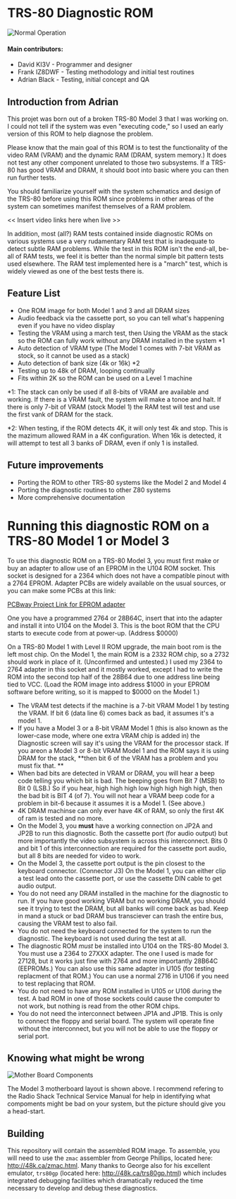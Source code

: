 # TRS-80 Diagnostic ROM

![Normal Operation](https://github.com/misterblack1/trs80-diagnosticrom/blob/main/documentation/Normal%20Operation%2016K%20Model%203.jpg?raw=true)

#### Main contributors:
- David KI3V - Programmer and designer
- Frank IZ8DWF - Testing methodology and initial test routines
- Adrian Black - Testing, initial concept and QA

## Introduction from Adrian

This projet was born out of a broken TRS-80 Model 3 that I was working on. I could not tell if the system was even "executing code," so I used an early version of this ROM to help diagnose the problem.

Please know that the main goal of this ROM is to test the functionality of the video RAM (VRAM) and the dynamic RAM (DRAM, system memory.) It does not test any other component unrelated to those two subsystems. If a TRS-80 has good VRAM and DRAM, it should boot into basic where you can then run further tests. 

You should familiarize yourself with the system schematics and design of the TRS-80 before using this ROM since problems in other areas of the system can sometimes manifest themselves of a RAM problem. 

<< Insert video links here when live >>

In addition, most (all?) RAM tests contained inside diagnostic ROMs on various systems use a very rudamentary RAM test that is inadequate to detect subtle RAM problems. While the test in this ROM isn't the end-all, be-all of RAM tests, we feel it is better than the normal simple bit pattern tests used elsewhere. The RAM test implemented here is a "march" test, which is widely viewed as one of the best tests there is.

## Feature List

- One ROM image for both Model 1 and 3 and all DRAM sizes
- Audio feedback via the cassette port, so you can tell what's happening even if you have no video display
- Testing the VRAM using a march test, then Using the VRAM as the stack so the ROM can fully work without any DRAM installed in the system *1
- Auto detection of VRAM type (The Model 1 comes with 7-bit VRAM as stock, so it cannot be used as a stack)
- Auto detection of bank size (4k or 16k) *2
- Testing up to 48k of DRAM, looping continually 
- Fits within 2K so the ROM can be used on a Level 1 machine

*1: The stack can only be used if all 8-bits of VRAM are available and working. If there is a VRAM fault, the system will make a tonoe and halt. If there is only 7-bit of VRAM (stock Model 1) the RAM test will test and use the first vank of DRAM for the stack. 

*2: When testing, if the ROM detects 4K, it will only test 4k and stop. This is the mazimum allowed RAM in a 4K configuration. When 16k is detected, it will attempt to test all 3 banks oF DRAM, even if only 1 is installed.


## Future improvements

- Porting the ROM to other TRS-80 systems like the Model 2 and Model 4
- Porting the diagnostic routines to other Z80 systems
- More comprehensive documentation

# Running this diagnostic ROM on a TRS-80 Model 1 or Model 3

To use this diagnostic ROM on a TRS-80 Model 3, you must first make or buy an adapter to allow use of an EPROM in the U104 ROM socket. This socket is designed for a 2364 which does not have a compatible pinout with a 2764 EPROM. Adapter PCBs are widely available on the usual sources, or you can make some PCBs at this link:

[PCBway Project Link for EPROM adapter](https://www.pcbway.com/project/shareproject/Adapter_2364___27128__by_Bobbel_.html
)
  
One you have a programmed 2764 or 28B64C, insert that into the adapter and install it into U104 on the Model 3. This is the boot ROM that the CPU starts to execute code from at power-up. (Address $0000)
  
On a TRS-80 Model 1 with Level II ROM upgrade, the main boot rom is the left most chip. On the Model 1, the main ROM is a 2332 ROM chip, so a 2732 should work in place of it. (Unconfirmed and untested.) I used my 2364 to 2764 adapter in this socket and it mostly worked, except I had to write the ROM into the second top half of the 28B64 due to one address line being tied to VCC. (Load the ROM image into address $1000 in your EPROM software before writing, so it is mapped to $0000 on the Model 1.)
  
- The VRAM test detects if the machine is a 7-bit VRAM Model 1 by testing the VRAM. If bit 6 (data line 6) comes back as bad, it assumes it's a model 1.
- If you have a Model 3 or a 8-bit VRAM Model 1 (this is also known as the lower-case mode, where one extra VRAM chip is added in) the Diagnostic screen will say it's using the VRAM for the processor stack. If you areon a Model 3 or 8-bit VRAM Model 1 and the ROM says it is using DRAM for the stack, **then bit 6 of the VRAM has a problem and you must fix that. **
- When bad bits are detected in VRAM or DRAM, you will hear a beep code telling you which bit is bad. The beeping goes from Bit 7 (MSB) to Bit 0 (LSB.) So if you hear, high high high low high high high high, then the bad bit is BIT 4 (of 7). You will not hear a VRAM beep code for a problem in bit-6 because it assumes it is a Model 1. (See above.)
- 4K DRAM machinse can only ever have 4K of RAM, so only the first 4K of ram is tested and no more.
- On the Model 3, you **must** have a working connection on JP2A and JP2B to run this diagnostic. Both the cassette port (for audio output) but more importantly the video subsystem is across this interconnect. Bits 0 and bit 1 of this interconnection are required for the cassette port audio, but all 8 bits are needed for video to work. 
- On the Model 3, the cassette port output is the pin closest to the keyboard connector. (Connector J3) On the Model 1, you can either clip a test lead onto the cassette port, or use the cassette DIN cable to get audio output. 
- You do not need any DRAM installed in the machine for the diagnostic to run. If you have good working VRAM but no working DRAM, you should see it trying to test the DRAM, but all banks will come back as bad. Keep in mand a stuck or bad DRAM bus transciever can trash the entire bus, causing the VRAM test to also fail.
- You do not need the keyboard connected for the system to run the diagnostic. The keyboard is not used during the test at all.
- The diagnostic ROM _must_ be installed into U104 on the TRS-80 Model 3. You must use a 2364 to 27XXX adapter. The one I used is made for 27128, but it works just fine with 2764 and more importantly 28B64C (EEPROMs.) You can also use this same adapter in U105 (for testing replacment of that ROM.) You can use a normal 2716 in U106 if you need to test replacing that ROM.
- You do not need to have any ROM installed in U105 or U106 during the test. A bad ROM in one of those sockets could cause the computer to not work, but nothing is read from the other ROM chips.
- You do not need the interconnect between JP1A and JP1B. This is only to connect the floppy and serial board. The system will operate fine without the interconnect, but you will not be able to use the floppy or serial port. 

## Knowing what might be wrong

![Mother Board Components](https://github.com/misterblack1/trs80-diagnosticrom/blob/main/documentation/Model%203%20Motherboard%20Layout%20Small%20800.png?raw=true)

The Model 3 motherboard layout is shown above. I recommend refering to the Radio Shack Technical Service Manual for help in identifying what compoments might be bad on your system, but the picture should give you a head-start.

## Building

This repository will contain the assembled ROM image.  To assemble, you will need
to use the `zmac` assembler from George Phillips, located here: http://48k.ca/zmac.html.  Many thanks to George also for his excellent emulator, `trs80gp` (located here: http://48k.ca/trs80gp.html) which includes integrated debugging facilities which dramatically reduced the time necessary to develop and debug these diagnostics.
